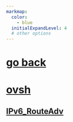 ```yaml
---
markmap:
  color:
    - blue
  initialExpandLevel: 4
  # other options
---
```


# [go back](../index.html)
# [ovsh](ovsh/index.html)
## [IPv6_RouteAdv](ovsh/IPv6_RouteAdv/index.html)
